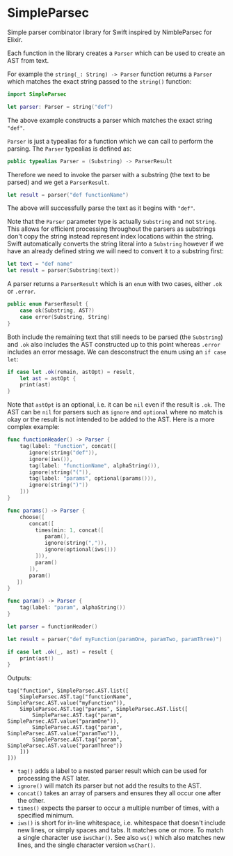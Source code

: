 # SimpleParsec

Simple parser combinator library for Swift inspired by NimbleParsec for Elixir.

Each function in the library creates a `Parser` which can be used to
create an AST from text. 

For example the `string(_: String) -> Parser` function returns a `Parser`
which matches the exact string passed to the `string()` function:
```swift
import SimpleParsec

let parser: Parser = string("def")
```
The above example constructs a parser which matches the exact string `"def"`.

`Parser` is just a typealias for a function which we can call to perform the parsing. The `Parser` typealias is defined as:
```swift
public typealias Parser = (Substring) -> ParserResult
```
Therefore we need to invoke the parser with a substring (the text to be parsed) and we get a `ParserResult`.

```swift
let result = parser("def functionName")
```

The above will successfully parse the text as it begins with `"def"`.

Note that the `Parser` parameter type is actually `Substring` and not `String`. This allows for
efficient processing throughout the parsers as substrings don't copy the string instead
represent index locations within the string. Swift automatically converts the string literal
into a `Substring` however if we have an already defined string we will need to convert
it to a substring first:
```swift
let text = "def name"
let result = parser(Substring(text))
```
A parser returns a `ParserResult` which is an `enum` with two cases, either
`.ok` or `.error`. 
```swift
public enum ParserResult {
    case ok(Substring, AST?)
    case error(Substring, String)
}
```
Both include the remaining text that still needs to be parsed (the `Substring`)
and `.ok` also includes the AST constructed up to this point whereas `.error`
includes an error message. We can desconstruct the enum using an `if case let`:
```swift
if case let .ok(remain, astOpt) = result,
    let ast = astOpt {
    print(ast)
}
```
Note that `astOpt` is an optional, i.e. it can be `nil` even if the result is `.ok`. 
The AST can be `nil` for parsers such as `ignore` and `optional` where no match is okay
or the result is not intended to be added to the AST.
Here is a more complex example:
```swift
func functionHeader() -> Parser {
    tag(label: "function", concat([
       ignore(string("def")),
       ignore(iws()),
       tag(label: "functionName", alphaString()),
       ignore(string("(")),
       tag(label: "params", optional(params())),
       ignore(string(")"))
    ]))
}

func params() -> Parser {
    choose([
       concat([
         times(min: 1, concat([
            param(),
            ignore(string(",")),
            ignore(optional(iws()))
         ])),
         param()
       ]),
       param()
   ])
}

func param() -> Parser {
    tag(label: "param", alphaString())
}

let parser = functionHeader()

let result = parser("def myFunction(paramOne, paramTwo, paramThree)")

if case let .ok(_, ast) = result {
    print(ast!)
}
```

Outputs:

```
tag("function", SimpleParsec.AST.list([
    SimpleParsec.AST.tag("functionName", SimpleParsec.AST.value("myFunction")), 
    SimpleParsec.AST.tag("params", SimpleParsec.AST.list([
        SimpleParsec.AST.tag("param", SimpleParsec.AST.value("paramOne")), 
        SimpleParsec.AST.tag("param", SimpleParsec.AST.value("paramTwo")), 
        SimpleParsec.AST.tag("param", SimpleParsec.AST.value("paramThree"))
    ]))
]))
```

- `tag()` adds a label to a nested parser result which can be used for processing the AST later.
- `ignore()` will match its parser but not add the results to the AST.
- `concat()` takes an array of parsers and ensures they all occur one after the other.
- `times()` expects the parser to occur a multiple number of times, with a specified minimum.
- `iws()` is short for in-line whitespace, i.e. whitespace that doesn't include new lines, or
simply spaces and tabs. It matches one or more. To match a single character use `iwsChar()`.
See also `ws()` which also matches new lines, and the single character version `wsChar()`.
